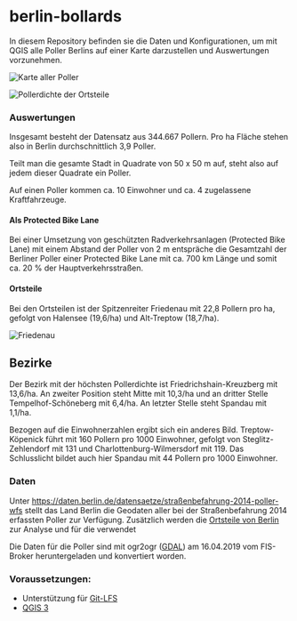# berlin-bollards

In diesem Repository befinden sie die Daten und Konfigurationen, um mit QGIS alle Poller Berlins auf einer Karte darzustellen und Auswertungen vorzunehmen.

![Karte aller Poller](/export/karte-poller.png)

![Pollerdichte der Ortsteile](/export/karte-pollerdichte.png)

### Auswertungen

Insgesamt besteht der Datensatz aus 344.667 Pollern. Pro ha Fläche stehen also in Berlin durchschnittlich 3,9 Poller. 

Teilt man die gesamte Stadt in Quadrate von 50 x 50 m auf, steht also auf jedem dieser Quadrate ein Poller.

Auf einen Poller kommen ca. 10 Einwohner und ca. 4 zugelassene Kraftfahrzeuge.

#### Als Protected Bike Lane

Bei einer Umsetzung von geschützten Radverkehrsanlagen (Protected Bike Lane) mit einem Abstand der Poller von 2 m entspräche die Gesamtzahl der Berliner Poller einer Protected Bike Lane mit ca. 700 km Länge und somit ca. 20 % der Hauptverkehrsstraßen.

#### Ortsteile

Bei den Ortsteilen ist der Spitzenreiter Friedenau mit 22,8 Pollern pro ha, gefolgt von Halensee (19,6/ha) und Alt-Treptow (18,7/ha).

![Friedenau](./export/karte-poller-friedenau.png)

## Bezirke

Der Bezirk mit der höchsten Pollerdichte ist Friedrichshain-Kreuzberg mit 13,6/ha. An zweiter Position steht Mitte mit 10,3/ha und an dritter Stelle Tempelhof-Schöneberg mit 6,4/ha. An letzter Stelle steht Spandau mit 1,1/ha.

Bezogen auf die Einwohnerzahlen ergibt sich ein anderes Bild. Treptow-Köpenick führt mit 160 Pollern pro 1000 Einwohner, gefolgt von Steglitz-Zehlendorf mit 131 und Charlottenburg-Wilmersdorf mit 119. Das Schlusslicht bildet auch hier Spandau mit 44 Pollern pro 1000 Einwohner.

### Daten

Unter https://daten.berlin.de/datensaetze/straßenbefahrung-2014-poller-wfs stellt das Land Berlin die Geodaten aller bei der Straßenbefahrung 2014 erfassten Poller zur Verfügung. Zusätzlich werden die [Ortsteile von Berlin](https://daten.berlin.de/datensaetze/ortsteile-von-berlin-wms) zur Analyse und für die verwendet

Die Daten für die Poller sind mit ogr2ogr ([GDAL](https://www.gdal.org/index.html)) am 16.04.2019 vom FIS-Broker heruntergeladen und konvertiert worden.

### Voraussetzungen:
* Unterstützung für [Git-LFS](https://git-lfs.github.com)
* [QGIS 3](https://www.qgis.org/en/site/) 
